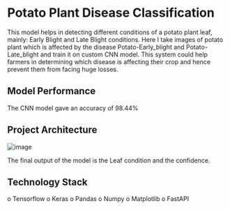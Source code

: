# Potato Plant Disease Classification

This model helps in detecting different conditions of a potato plant leaf, mainly: Early Blight and Late Blight conditions. 
Here I take images of potato plant which is affected by the disease Potato-Early_blight and Potato-Late_blight and train it on custom CNN model. This system could help farmers in determining which disease is affecting their crop and hence prevent them from facing huge losses.


## Model Performance
The CNN model gave an accuracy of 98.44%
## Project Architecture

![image](https://user-images.githubusercontent.com/73594376/180789396-f479ad63-2ff3-4ed1-8608-351e5d7fd467.png)

The final output of the model is the Leaf condition and the confidence.

## Technology Stack

o	Tensorflow
o	Keras
o	Pandas
o	Numpy
o	Matplotlib
o	FastAPI
